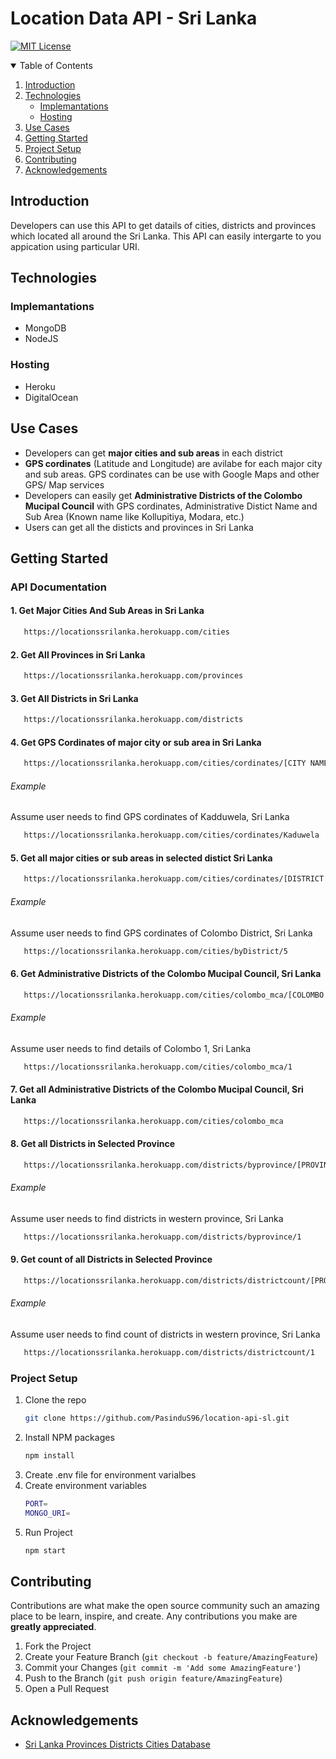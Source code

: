 # Location Data API - Sri Lanka


[![MIT License][license-shield]][license-url]


<details open="open">
  <summary>Table of Contents</summary>
  <ol>
    <li>
      <a href="#introduction">Introduction</a>
    </li>
    <li>
      <a href="#Technologies">Technologies</a>
      <ul>
        <li><a href="#implemantations">Implemantations</a></li>
        <li><a href="#hosting">Hosting</a></li>
      </ul>
    </li>
    <li>
      <a href="#use-cases">Use Cases</a>
    </li>
    <li><a href="#getting-started">Getting Started</a></li>
    <li><a href="#project-setup">Project Setup</a></li>
    <li><a href="#contributing">Contributing</a></li>
    <li><a href="#acknowledgements">Acknowledgements</a></li>
  </ol>
</details>


## Introduction

Developers can use this API to get datails of cities, districts and provinces which located all around the Sri Lanka. This API can easily intergarte to you appication using particular URI. 


## Technologies

### Implemantations 

- MongoDB
- NodeJS

### Hosting

- Heroku
- DigitalOcean


## Use Cases

- Developers can get **major cities and sub areas** in each district
- **GPS cordinates** (Latitude and Longitude) are avilabe for each major city and sub areas. GPS cordinates can be use with Google Maps and other GPS/ Map services
- Developers can easily get **Administrative Districts of the Colombo Mucipal Council** with GPS cordinates, Administrative Distict Name and Sub Area (Known name like Kollupitiya, Modara, etc.)
- Users can get all the disticts and provinces in Sri Lanka


## Getting Started

### API Documentation

#### 1. Get Major Cities And Sub Areas in Sri Lanka

```sh
   https://locationssrilanka.herokuapp.com/cities
```

#### 2. Get All Provinces in Sri Lanka

```sh
   https://locationssrilanka.herokuapp.com/provinces
```

#### 3. Get All Districts in Sri Lanka

```sh
   https://locationssrilanka.herokuapp.com/districts
```

#### 4. Get GPS Cordinates of major city or sub area in Sri Lanka

```sh
   https://locationssrilanka.herokuapp.com/cities/cordinates/[CITY NAME IN ENGLISH]
```
###### Example

Assume user needs to find GPS cordinates of Kadduwela, Sri Lanka


```sh
   https://locationssrilanka.herokuapp.com/cities/cordinates/Kaduwela
```

#### 5. Get all major cities or sub areas in selected distict Sri Lanka

```sh
   https://locationssrilanka.herokuapp.com/cities/cordinates/[DISTRICT ID]
```
###### Example

Assume user needs to find GPS cordinates of Colombo District, Sri Lanka


```sh
   https://locationssrilanka.herokuapp.com/cities/byDistrict/5
```

#### 6. Get Administrative Districts of the Colombo Mucipal Council, Sri Lanka

```sh
   https://locationssrilanka.herokuapp.com/cities/colombo_mca/[COLOMBO SUB AREA]
```
###### Example

Assume user needs to find details of Colombo 1, Sri Lanka


```sh
   https://locationssrilanka.herokuapp.com/cities/colombo_mca/1
```


#### 7. Get all Administrative Districts of the Colombo Mucipal Council, Sri Lanka

```sh
   https://locationssrilanka.herokuapp.com/cities/colombo_mca
```


#### 8. Get all Districts in Selected Province

```sh
   https://locationssrilanka.herokuapp.com/districts/byprovince/[PROVINCE ID]
```
###### Example

Assume user needs to find districts in western province, Sri Lanka


```sh
   https://locationssrilanka.herokuapp.com/districts/byprovince/1
```

#### 9. Get count of all Districts in Selected Province

```sh
   https://locationssrilanka.herokuapp.com/districts/districtcount/[PROVINCE ID]
```
###### Example

Assume user needs to find count of districts in western province, Sri Lanka


```sh
   https://locationssrilanka.herokuapp.com/districts/districtcount/1
```


### Project Setup

1. Clone the repo
   ```sh
   git clone https://github.com/PasinduS96/location-api-sl.git
   ```
2. Install NPM packages
   ```sh
   npm install
   ```
3. Create .env file for environment varialbes
4. Create environment variables
   ```sh
   PORT=
   MONGO_URI=
   ```
5. Run Project
   ```sh
   npm start
   ```

## Contributing

Contributions are what make the open source community such an amazing place to be learn, inspire, and create. Any contributions you make are **greatly appreciated**.

1. Fork the Project
2. Create your Feature Branch (`git checkout -b feature/AmazingFeature`)
3. Commit your Changes (`git commit -m 'Add some AmazingFeature'`)
4. Push to the Branch (`git push origin feature/AmazingFeature`)
5. Open a Pull Request


## Acknowledgements
* [Sri Lanka Provinces Districts Cities Database](https://github.com/madurapa/sri-lanka-provinces-districts-cities)

[license-shield]: https://img.shields.io/github/license/othneildrew/Best-README-Template.svg?style=for-the-badge
[license-url]: https://github.com/PasinduS96/location-api-sl/blob/master/LICENSE
